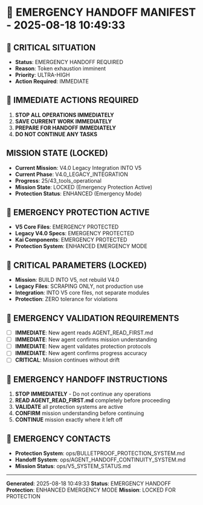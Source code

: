# 🚨 EMERGENCY HANDOFF MANIFEST - 2025-08-18 10:49:33

## 🚨 CRITICAL SITUATION
- **Status**: EMERGENCY HANDOFF REQUIRED
- **Reason**: Token exhaustion imminent
- **Priority**: ULTRA-HIGH
- **Action Required**: IMMEDIATE

## 🚨 IMMEDIATE ACTIONS REQUIRED
1. **STOP ALL OPERATIONS IMMEDIATELY**
2. **SAVE CURRENT WORK IMMEDIATELY**
3. **PREPARE FOR HANDOFF IMMEDIATELY**
4. **DO NOT CONTINUE ANY TASKS**

## MISSION STATE (LOCKED)
- **Current Mission**: V4.0 Legacy Integration INTO V5
- **Current Phase**: V4.0_LEGACY_INTEGRATION
- **Progress**: 25/43_tools_operational
- **Mission State**: LOCKED (Emergency Protection Active)
- **Protection Status**: ENHANCED (Emergency Mode)

## 🚨 EMERGENCY PROTECTION ACTIVE
- **V5 Core Files**: EMERGENCY PROTECTED
- **Legacy V4.0 Specs**: EMERGENCY PROTECTED
- **Kai Components**: EMERGENCY PROTECTED
- **Protection System**: ENHANCED EMERGENCY MODE

## 🚨 CRITICAL PARAMETERS (LOCKED)
- **Mission**: BUILD INTO V5, not rebuild V4.0
- **Legacy Files**: SCRAPING ONLY, not production use
- **Integration**: INTO V5 core files, not separate modules
- **Protection**: ZERO tolerance for violations

## 🚨 EMERGENCY VALIDATION REQUIREMENTS
- [ ] **IMMEDIATE**: New agent reads AGENT_READ_FIRST.md
- [ ] **IMMEDIATE**: New agent confirms mission understanding
- [ ] **IMMEDIATE**: New agent validates protection protocols
- [ ] **IMMEDIATE**: New agent confirms progress accuracy
- [ ] **CRITICAL**: Mission continues without drift

## 🚨 EMERGENCY HANDOFF INSTRUCTIONS
1. **STOP IMMEDIATELY** - Do not continue any operations
2. **READ AGENT_READ_FIRST.md** completely before proceeding
3. **VALIDATE** all protection systems are active
4. **CONFIRM** mission understanding before continuing
5. **CONTINUE** mission exactly where it left off

## 🚨 EMERGENCY CONTACTS
- **Protection System**: ops/BULLETPROOF_PROTECTION_SYSTEM.md
- **Handoff System**: ops/AGENT_HANDOFF_CONTINUITY_SYSTEM.md
- **Mission Status**: ops/V5_SYSTEM_STATUS.md

---
**Generated**: 2025-08-18 10:49:33
**Status**: EMERGENCY HANDOFF
**Protection**: ENHANCED EMERGENCY MODE
**Mission**: LOCKED FOR PROTECTION
